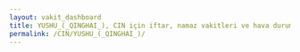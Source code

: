 ```yaml
---
layout: vakit_dashboard
title: YUSHU_(_QINGHAI_), CIN için iftar, namaz vakitleri ve hava durumu - ilçe/eyalet seç
permalink: /CIN/YUSHU_(_QINGHAI_)/
---
```


<script type="text/javascript">
  var GLOBAL_COUNTRY = 'CIN';
  var GLOBAL_CITY = 'YUSHU_(_QINGHAI_)';
  var GLOBAL_STATE = '';
  var lat = 72;
  var lon = 21;
</script>
